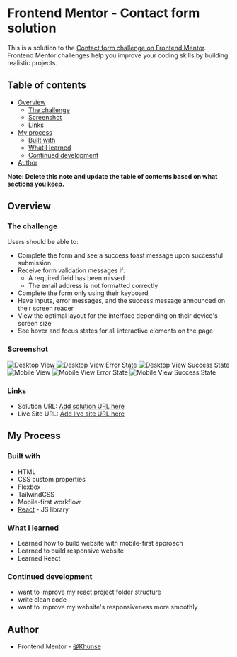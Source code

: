 # Frontend Mentor - Contact form solution

This is a solution to the [Contact form challenge on Frontend Mentor](https://www.frontendmentor.io/challenges/contact-form--G-hYlqKJj). Frontend Mentor challenges help you improve your coding skills by building realistic projects. 

## Table of contents

- [Overview](#overview)
  - [The challenge](#the-challenge)
  - [Screenshot](#screenshot)
  - [Links](#links)
- [My process](#my-process)
  - [Built with](#built-with)
  - [What I learned](#what-i-learned)
  - [Continued development](#continued-development)
- [Author](#author)

**Note: Delete this note and update the table of contents based on what sections you keep.**

## Overview

### The challenge

Users should be able to:

- Complete the form and see a success toast message upon successful submission
- Receive form validation messages if:
  - A required field has been missed
  - The email address is not formatted correctly
- Complete the form only using their keyboard
- Have inputs, error messages, and the success message announced on their screen reader
- View the optimal layout for the interface depending on their device's screen size
- See hover and focus states for all interactive elements on the page

### Screenshot

![Desktop View](./public/screenshot/desktop-view.jpg)
![Desktop View Error State](./public/screenshot/desktop-view-error_state.jpg)
![Desktop View Success State](./public/screenshot/desktop-view-success_state.jpg)
![Mobile View](./public/screenshot/mobile-view.jpg)
![Mobile View Error State](./public/screenshot/mobile-view-error_state.jpg)
![Mobile View Success State](./public/screenshot/mobile-view-success_state.jpg)


### Links

- Solution URL: [Add solution URL here](https://your-solution-url.com)
- Live Site URL: [Add live site URL here](https://your-live-site-url.com)

## My Process
### Built with

- HTML
- CSS custom properties
- Flexbox
- TailwindCSS
- Mobile-first workflow
- [React](https://reactjs.org/) - JS library


### What I learned

- Learned how to build website with mobile-first approach
- Learned to build responsive website
- Learned React

### Continued development

- want to improve my react project folder structure
- write clean code
- want to improve my website's responsiveness more smoothly

## Author

- Frontend Mentor - [@Khunse](https://www.frontendmentor.io/profile/Khunse)


